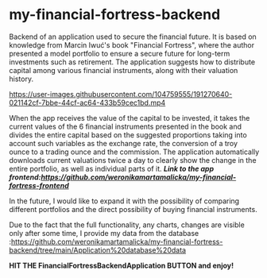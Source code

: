 # my-financial-fortress-backend
Backend of an application used to secure the financial future. It is based on knowledge from Marcin Iwuć's book "Financial Fortress", where the author presented a model portfolio to ensure a secure future for long-term investments such as retirement. The application suggests how to distribute capital among various financial instruments, along with their valuation history. 



https://user-images.githubusercontent.com/104759555/191270640-021142cf-7bbe-44cf-ac64-433b59cec1bd.mp4



When the app receives the value of the capital to be invested, it takes the current values of the 6 financial instruments presented in the book and divides the entire capital based on the suggested proportions taking into account such variables as the exchange rate, the conversion of a troy ounce to a trading ounce and the commission.
The application automatically downloads current valuations twice a day to clearly show the change in the entire portfolio, as well as individual parts of it.
***Link to the app frontend:https://github.com/weronikamartamalicka/my-financial-fortress-frontend***

In the future, I would like to expand it with the possibility of comparing different portfolios and the direct possibility of buying financial instruments.

Due to the fact that the full functionality, any charts, changes are visible only after some time, I provide my data from the database :https://github.com/weronikamartamalicka/my-financial-fortress-backend/tree/main/Application%20database%20data

**HIT THE FinancialFortressBackendApplication BUTTON and enjoy!**
